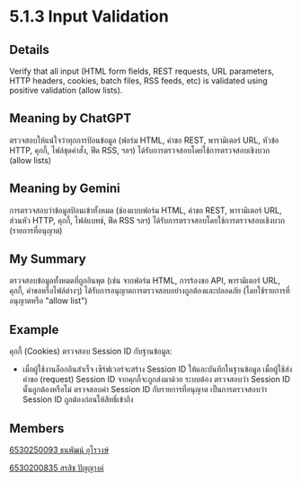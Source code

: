 # 5.1.3 Input Validation

## Details
Verify that all input (HTML form fields, REST requests, URL parameters, HTTP
headers, cookies, batch files, RSS feeds, etc) is validated using positive
validation (allow lists). 



 ## Meaning by ChatGPT
 ตรวจสอบให้แน่ใจว่าทุกการป้อนข้อมูล (ฟอร์ม HTML, คำขอ REST, พารามิเตอร์ URL, หัวข้อ HTTP, คุกกี้, ไฟล์ชุดคำสั่ง, ฟีด RSS, ฯลฯ) ได้รับการตรวจสอบโดยใช้การตรวจสอบเชิงบวก (allow lists) 



## Meaning by Gemini
การตรวจสอบว่าข้อมูลป้อนเข้าทั้งหมด (ช่องแบบฟอร์ม HTML, คำขอ REST, พารามิเตอร์ URL, ส่วนหัว HTTP, คุกกี้, ไฟล์แบทช์, ฟีด RSS ฯลฯ) ได้รับการตรวจสอบโดยใช้การตรวจสอบเชิงบวก (รายการที่อนุญาต)


## My Summary
ตรวจสอบข้อมูลทั้งหมดที่ถูกอินพุต (เช่น จากฟอร์ม HTML, การร้องขอ API, พารามิเตอร์ URL, คุกกี้, คำขอหรือไฟล์ต่างๆ) ได้รับการอนุญาตการตรวจสอบอย่างถูกต้องและปลอดภัย (โดยใช้รายการที่อนุญาตหรือ "allow list")


## Example
คุกกี้ (Cookies) ตรวจสอบ Session ID กับฐานข้อมูล:
 - เมื่อผู้ใช้งานล็อกอินสำเร็จ เซิร์ฟเวอร์จะสร้าง Session ID ให้และบันทึกในฐานข้อมูล เมื่อผู้ใช้ส่งคำขอ (request) Session ID จากคุกกี้จะถูกส่งมาด้วย ระบบต้อง ตรวจสอบว่า Session ID นั้นถูกต้องหรือไม่ ตรวจสอบค่า Session ID กับรายการที่อนุญาต เป็นการตรวจสอบว่า Session ID ถูกต้องก่อนให้สิทธิ์เข้าถึง 
 
## Members

[6530250093 ธนพัฒน์ อุไรวงษ์](https://friday1313.github.io/security-requirement)

[6530200835 สรสิช ปัญญางค์](https://bossmahob.github.io/security-requirements)
